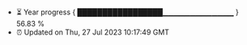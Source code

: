 - ⏳ Year progress { █████████████████▁▁▁▁▁▁▁▁▁▁▁▁▁ } 56.83 %
- ⏰ Updated on Thu, 27 Jul 2023 10:17:49 GMT

